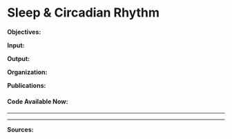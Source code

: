 # Sleep & Circadian Rhythm

**Objectives:**


**Input:**


**Output:**


**Organization:**


**Publications:**



#### Code Available Now:
***

***

**Sources:**
